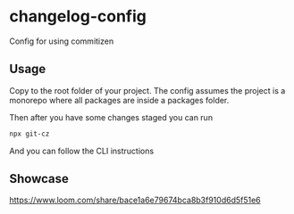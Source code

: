 # changelog-config
Config for using commitizen

## Usage
Copy to the root folder of your project. The config assumes the project is a monorepo where all packages are inside a packages folder.

Then after you have some changes staged you can run

```sh
npx git-cz
```
And you can follow the CLI instructions

## Showcase
https://www.loom.com/share/bace1a6e79674bca8b3f910d6d5f51e6
